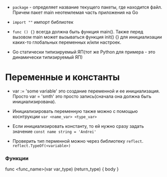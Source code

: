* `package` - определяет название текущего пакеты, где находится файл. Причем пакет main неотемлемая часть приложения на Go

* `import ""` импорт библиотек

* `func () {}`  всегда должна быть функция main(). Также перед вызовом main может вызываться функция init() {} для инициализации каких-то глобальных переменных и/или настроек.

* Go статически типизируемый ЯП(тот же Python для примера - это динамически типизируемый ЯП)

# Переменные и константы
* var := 'some variable' это создание переменной и ее инициализация. Просто var = 'smth' это просто запись(сначала она должна быть инициализирована).

* Инициализировать переменную также можно с помощью коснтрукции `var <name_var> <type_var>` 

* Если инициализировать константу, то ей нужно сразу задать значение `const name string = 'Andrei'`

* Проверить тип перменной можно через библиотеку `reflect`. `reflect.TypeOf(<variable>)`


### Функции

func <func_name>(var var_type) (return_type) {
    body
}
